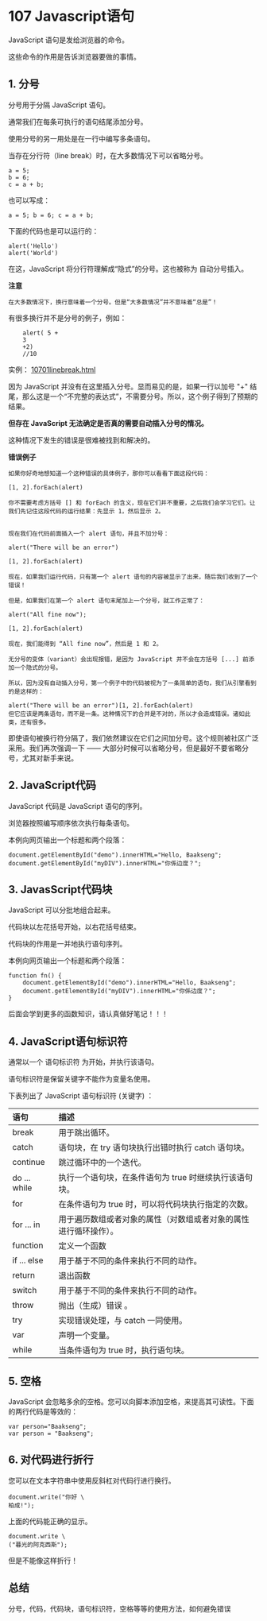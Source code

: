 # 107 Javascript语句

JavaScript 语句是发给浏览器的命令。

这些命令的作用是告诉浏览器要做的事情。



## 1. 分号

分号用于分隔 JavaScript 语句。

通常我们在每条可执行的语句结尾添加分号。

使用分号的另一用处是在一行中编写多条语句。

当存在分行符（line break）时，在大多数情况下可以省略分号。

```
a = 5;
b = 6;
c = a + b;
```

也可以写成：

```
a = 5; b = 6; c = a + b;
```



下面的代码也是可以运行的：

```
alert('Hello')
alert('World')
```

在这，JavaScript 将分行符理解成“隐式”的分号。这也被称为 自动分号插入。



**注意**

```
在大多数情况下，换行意味着一个分号。但是“大多数情况”并不意味着“总是”！
```



有很多换行并不是分号的例子，例如：

```
    alert( 5 +
    3
    +2)
    //10
```

实例： [10701linebreak.html](10701linebreak.html) 

因为 JavaScript 并没有在这里插入分号。显而易见的是，如果一行以加号 "+" 结尾，那么这是一个“不完整的表达式”，不需要分号。所以，这个例子得到了预期的结果。

**但存在 JavaScript 无法确定是否真的需要自动插入分号的情况。**



这种情况下发生的错误是很难被找到和解决的。

**错误例子**

```
如果你好奇地想知道一个这种错误的具体例子，那你可以看看下面这段代码：

[1, 2].forEach(alert)

你不需要考虑方括号 [] 和 forEach 的含义，现在它们并不重要，之后我们会学习它们。让我们先记住这段代码的运行结果：先显示 1，然后显示 2。


现在我们在代码前面插入一个 alert 语句，并且不加分号：

alert("There will be an error")

[1, 2].forEach(alert)

现在，如果我们运行代码，只有第一个 alert 语句的内容被显示了出来，随后我们收到了一个错误！

但是，如果我们在第一个 alert 语句末尾加上一个分号，就工作正常了：

alert("All fine now");

[1, 2].forEach(alert)

现在，我们能得到 “All fine now”，然后是 1 和 2。

无分号的变体（variant）会出现报错，是因为 JavaScript 并不会在方括号 [...] 前添加一个隐式的分号。

所以，因为没有自动插入分号，第一个例子中的代码被视为了一条简单的语句，我们从引擎看到的是这样的：

alert("There will be an error")[1, 2].forEach(alert)
但它应该是两条语句，而不是一条。这种情况下的合并是不对的，所以才会造成错误。诸如此类，还有很多。
```

即使语句被换行符分隔了，我们依然建议在它们之间加分号。这个规则被社区广泛采用。我们再次强调一下 —— 大部分时候可以省略分号，但是最好不要省略分号，尤其对新手来说。



## 2. JavaScript代码

JavaScript 代码是 JavaScript 语句的序列。

浏览器按照编写顺序依次执行每条语句。

本例向网页输出一个标题和两个段落：

```
document.getElementById("demo").innerHTML="Hello, Baakseng";
document.getElementById("myDIV").innerHTML="你係边度？";
```



## 3. JavasScript代码块

JavaScript 可以分批地组合起来。

代码块以左花括号开始，以右花括号结束。

代码块的作用是一并地执行语句序列。

本例向网页输出一个标题和两个段落：

```
function fn() {
	document.getElementById("demo").innerHTML="Hello, Baakseng";
	document.getElementById("myDIV").innerHTML="你係边度？";
}
```

后面会学到更多的函数知识，请认真做好笔记！！！



## 4. JavaScript语句标识符

通常以一个 语句标识符 为开始，并执行该语句。

语句标识符是保留关键字不能作为变量名使用。

下表列出了 JavaScript 语句标识符 (关键字) ：

| 语句         | 描述                                                         |
| :----------- | :----------------------------------------------------------- |
| break        | 用于跳出循环。                                               |
| catch        | 语句块，在 try 语句块执行出错时执行 catch 语句块。           |
| continue     | 跳过循环中的一个迭代。                                       |
| do ... while | 执行一个语句块，在条件语句为 true 时继续执行该语句块。       |
| for          | 在条件语句为 true 时，可以将代码块执行指定的次数。           |
| for ... in   | 用于遍历数组或者对象的属性（对数组或者对象的属性进行循环操作）。 |
| function     | 定义一个函数                                                 |
| if ... else  | 用于基于不同的条件来执行不同的动作。                         |
| return       | 退出函数                                                     |
| switch       | 用于基于不同的条件来执行不同的动作。                         |
| throw        | 抛出（生成）错误 。                                          |
| try          | 实现错误处理，与 catch 一同使用。                            |
| var          | 声明一个变量。                                               |
| while        | 当条件语句为 true 时，执行语句块。                           |



## 5. 空格

JavaScript 会忽略多余的空格。您可以向脚本添加空格，来提高其可读性。下面的两行代码是等效的：

```
var person="Baakseng";
var person = "Baakseng";
```



## 6. 对代码进行折行

您可以在文本字符串中使用反斜杠对代码行进行换行。

```
document.write("你好 \
柏成!");
```

上面的代码能正确的显示。



```
document.write \ 
("暮光的阿克西斯");
```

但是不能像这样折行！



## 总结

分号，代码，代码块，语句标识符，空格等等的使用方法，如何避免错误